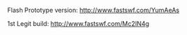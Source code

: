 Flash Prototype version: http://www.fastswf.com/YumAeAs

1st Legit build: http://www.fastswf.com/Mc2IN4g 

